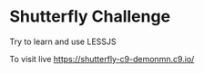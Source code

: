 Shutterfly Challenge
========================================
Try to learn and use LESSJS

To visit live https://shutterfly-c9-demonmn.c9.io/


